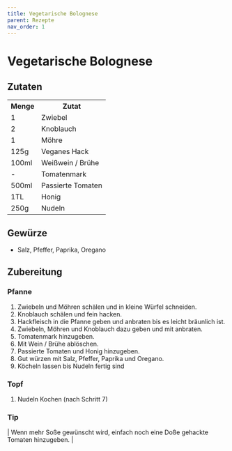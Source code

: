 ```yaml
---
title: Vegetarische Bolognese
parent: Rezepte
nav_order: 1
---
```


# Vegetarische Bolognese

## Zutaten

<html>
    <body>
        <table>
        <tr>
            <th>Menge</th>
            <th>Zutat</th>
        </tr>
        <tr>
            <td>1</td>
            <td>Zwiebel</td>
        </tr>
        <tr>
            <td>2</td>
            <td>Knoblauch</td>
        </tr>
        <tr>
            <td>1</td>
            <td>Möhre</td>
        </tr>
        <tr>
            <td>125g</td>
            <td>Veganes Hack</td>
        </tr>
        <tr>
            <td>100ml</td>
            <td>Weißwein / Brühe</td>
        </tr>
        <tr>
            <td>-</td>
            <td>Tomatenmark</td>
        </tr>
        <tr>
            <td>500ml</td>
            <td>Passierte Tomaten</td>
        </tr>
        <tr>
            <td>1TL</td>
            <td>Honig</td>
        </tr>
        <tr>
            <td>250g</td>
            <td>Nudeln</td>
        </tr>
        </table>
    </body>
</html>

## Gewürze
- Salz, Pfeffer, Paprika, Oregano

## Zubereitung
### Pfanne
1. Zwiebeln und Möhren schälen und in kleine Würfel schneiden.
2. Knoblauch schälen und fein hacken.
3. Hackfleisch in die Pfanne geben und anbraten bis es leicht bräunlich ist.
4. Zwiebeln, Möhren und Knoblauch dazu geben und mit anbraten.
5. Tomatenmark hinzugeben.
6. Mit Wein / Brühe ablöschen.
7. Passierte Tomaten und Honig hinzugeben.
8. Gut würzen mit Salz, Pfeffer, Paprika und Oregano.
9. Köcheln lassen bis Nudeln fertig sind

### Topf
1. Nudeln Kochen (nach Schritt 7)

### Tip
| Wenn mehr Soße gewünscht wird, einfach noch eine Doße gehackte Tomaten hinzugeben. |
